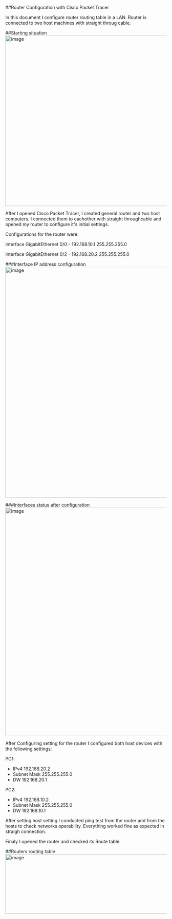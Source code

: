 ##Router Configuration with Cisco Packet Tracer

In this document I configure router routing table in a LAN. Router is connected to two host machines with straight throug cable.

##Starting situation
<img width="724" height="530" alt="image" src="https://github.com/user-attachments/assets/ec6da85c-0151-4acd-8c9e-25155826533a" />

After I opened Cisco Packet Tracer, I created general router and two host computers. I connected them to eachother with straight throughcable and opened my router to configure it's initial settings. 

Configurations for the router were: 

Interface GigabitEthernet 0/0 - 192.168.10.1 255.255.255.0

Interface GigabitEthernet 0/2 - 192.168.20.2 255.255.255.0

###Interface IP address configuration
<img width="701" height="717" alt="image" src="https://github.com/user-attachments/assets/a8be8e3d-5e4e-47d1-b1f9-55e4d9b98160" />

###Interfaces status after configuration
<img width="706" height="710" alt="image" src="https://github.com/user-attachments/assets/8121fd77-b80d-4f26-9a19-0705ab5f28a6" />

After Configuring setting for the router I configured both host devices with the following settings:

PC1:
- IPv4 192.168.20.2
- Subnet Mask 255.255.255.0
- DW 192.168.20.1

PC2:
- IPv4 192.168.10.2
- Subnet Mask 255.255.255.0
- DW 192.168.10.1

After setting host setting I conducted ping test from the router and from the hosts to check networks operability. Everything worked fine as expected in straigh connection.

Finaly I opened the router and checked its Route table. 

##Routers routing table
<img width="688" height="185" alt="image" src="https://github.com/user-attachments/assets/62639dd3-8883-4112-88a9-6aea65f38e09" />

  
